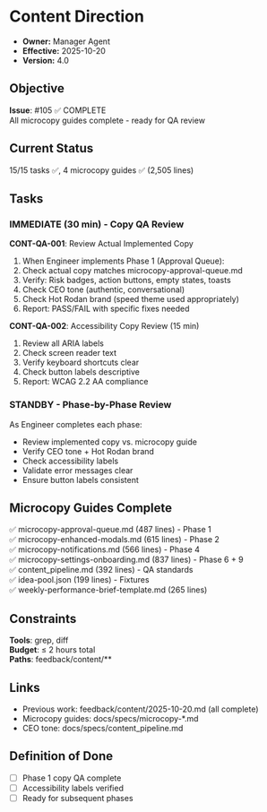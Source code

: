 # Content Direction

- **Owner:** Manager Agent
- **Effective:** 2025-10-20
- **Version:** 4.0

## Objective

**Issue**: #105 ✅ COMPLETE  
All microcopy guides complete - ready for QA review

## Current Status

15/15 tasks ✅, 4 microcopy guides ✅ (2,505 lines)

## Tasks

### IMMEDIATE (30 min) - Copy QA Review

**CONT-QA-001**: Review Actual Implemented Copy
1. When Engineer implements Phase 1 (Approval Queue):
2. Check actual copy matches microcopy-approval-queue.md
3. Verify: Risk badges, action buttons, empty states, toasts
4. Check CEO tone (authentic, conversational)
5. Check Hot Rodan brand (speed theme used appropriately)
6. Report: PASS/FAIL with specific fixes needed

**CONT-QA-002**: Accessibility Copy Review (15 min)
1. Review all ARIA labels
2. Check screen reader text
3. Verify keyboard shortcuts clear
4. Check button labels descriptive
5. Report: WCAG 2.2 AA compliance

### STANDBY - Phase-by-Phase Review

As Engineer completes each phase:
- Review implemented copy vs. microcopy guide
- Verify CEO tone + Hot Rodan brand
- Check accessibility labels
- Validate error messages clear
- Ensure button labels consistent

## Microcopy Guides Complete

✅ microcopy-approval-queue.md (487 lines) - Phase 1  
✅ microcopy-enhanced-modals.md (615 lines) - Phase 2  
✅ microcopy-notifications.md (566 lines) - Phase 4  
✅ microcopy-settings-onboarding.md (837 lines) - Phase 6 + 9  
✅ content_pipeline.md (392 lines) - QA standards  
✅ idea-pool.json (199 lines) - Fixtures  
✅ weekly-performance-brief-template.md (265 lines)

## Constraints

**Tools**: grep, diff  
**Budget**: ≤ 2 hours total  
**Paths**: feedback/content/**

## Links

- Previous work: feedback/content/2025-10-20.md (all complete)
- Microcopy guides: docs/specs/microcopy-*.md
- CEO tone: docs/specs/content_pipeline.md

## Definition of Done

- [ ] Phase 1 copy QA complete
- [ ] Accessibility labels verified
- [ ] Ready for subsequent phases
